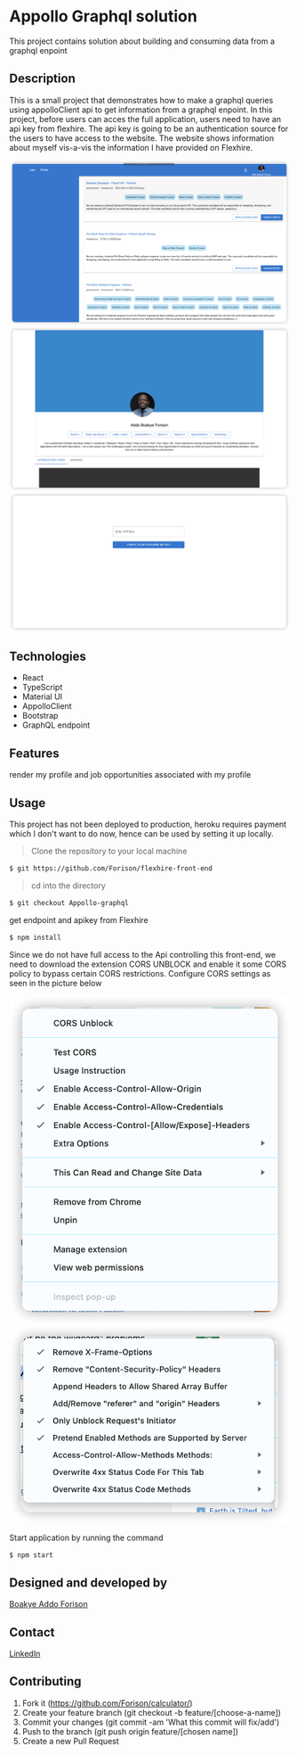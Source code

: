 # Appollo Graphql solution

This project contains solution about building and consuming data from a graphql enpoint

## Description

This is a small project that demonstrates how to make a graphql queries using appolloClient api to get information from a graphql enpoint.
In this project, before users can acces the full application, users need to have an api key from flexhire. The api key is going to be an authentication source for the users to have access to the website. The website shows information about myself vis-a-vis the information I have provided on Flexhire.

![link up](./iShot_2024-03-20_04.16.31.png)
![link up](./iShot_2024-03-20_04.16.50.png)
![link up](./iShot_2024-03-20_23.18.10.png)

## Technologies

- React
- TypeScript
- Material UI
- AppolloClient
- Bootstrap
- GraphQL endpoint

## Features
render my profile and job opportunities associated with my profile

## Usage
This project has not been deployed to production, heroku requires payment which I don't want to do now, hence can be used by setting it up locally.

> Clone the repository to your local machine

```sh
$ git https://github.com/Forison/flexhire-front-end
```
> cd into the directory

```sh
$ git checkout Appollo-graphql
```

get endpoint and apikey from Flexhire

```sh
$ npm install
```

Since we do not have full access to the Api controlling this front-end, we need to download the extension CORS UNBLOCK
 and enable it some CORS policy to bypass certain CORS restrictions. Configure CORS settings as seen in the picture below

![link up](./iShot_2024-03-25_10.19.16.png)
![link up](./iShot_2024-03-25_10.19.31.png)

Start application by running the command

```sh
$ npm start
```
## Designed and developed by

[Boakye Addo Forison](https://github.com/Forison)

## Contact

[LinkedIn](https://www.linkedin.com/in/forison/)

## Contributing

1. Fork it (https://github.com/Forison/calculator/)
2. Create your feature branch (git checkout -b feature/[choose-a-name])
3. Commit your changes (git commit -am 'What this commit will fix/add')
4. Push to the branch (git push origin feature/[chosen name])
5. Create a new Pull Request